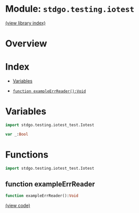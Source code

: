 # Module: `stdgo.testing.iotest`

[(view library index)](../../stdgo.md)


# Overview


# Index


- [Variables](<#variables>)

- [`function exampleErrReader():Void`](<#function-exampleerrreader>)

# Variables


```haxe
import stdgo.testing.iotest_test.Iotest
```


```haxe
var _:Bool
```


# Functions


```haxe
import stdgo.testing.iotest_test.Iotest
```


## function exampleErrReader


```haxe
function exampleErrReader():Void
```


[\(view code\)](<./Iotest.hx#L12>)


